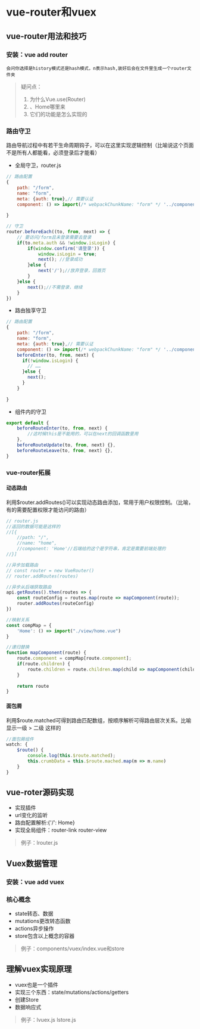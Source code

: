 # vue-router和vuex
## vue-router用法和技巧
### 安装：vue add router
	会问你选择是history模式还是hash模式，n表示hash,装好后会在文件里生成一个router文件夹

> 疑问点：
>  1. 为什么Vue.use(Router)
>  2. <router-view/> 、<router-link to="/">Home</router-link>哪里来
>  3. 它们的功能是怎么实现的
### 路由守卫
路由导航过程中有若干生命周期钩子，可以在这里实现逻辑控制（比喻说这个页面不是所有人都能看，必须登录后才能看）
* 全局守卫，router.js
``` js 
// 路由配置
{
	path: "/form",
	name: "form",
	meta: {auth: true},// 需要认证
	component: () => import(/* webpackChunkName: "form" */ '../components/form/index.vue')
	
}

// 守卫
router.beforeEach((to, from, next) => {
	// 要访问/form且未登录需要去登录
	if(to.meta.auth && !window.isLogin) {
		if(window.confirm('请登录')) {
			window.isLogin = true;
			next(); //登录成功
		}else {
			next('/');//放弃登录，回首页
		}
	}else {
		next();//不需登录，继续
	}
})
```
* 路由独享守卫

``` js
// 路由配置
{
	path: "/form",
	name: "form",
	meta: {auth: true},// 需要认证
	component: () => import(/* webpackChunkName: "form" */ '../components/form/index.vue'),
	beforeEnter(to, from, next) {
      if(!window.isLogin) {
        // ……
      }else {
        next();
      }
    }
	
}
```
* 组件内的守卫
``` js
export default {
	beforeRouteEnter(to, from, next) {
		//这时候this是不能用的，可以在next的回调函数里用
	},
	beforeRouteUpdate(to, from, next) {},
	beforeRouteLeave(to, from, next) {},
}
```
### vue-router拓展
#### 动态路由
利用$router.addRoutes()可以实现动态路由添加，常用于用户权限控制。（比喻，有的需要配置权限才能访问的路由）
```js
// router.js
//返回的数据可能是这样的
//[{
	//path: "/",
	//name: "home",
	//component: 'Home'//后端给的这个是字符串，肯定是需要前端处理的
//}]

//异步加载路由
// const router = new VueRouter()
// router.addRoutes(routes)

//异步从后端获取路由
api.getRoutes().then(routes => {
	const routeConfig = routes.map(route => mapComponent(route));
	router.addRoutes(routeConfig)
})

//映射关系
const compMap = {
	'Home': () => import("./view/home.vue")
}

//递归替换
function mapComponent(route) {
	route.component = compMap[route.component];
	if(route.children) {
		route.children = route.children.map(child => mapComponent(child))
	}
	
	return route
}
```
#### 面包屑
利用$route.matched可得到路由匹配数组，按顺序解析可得路由层次关系。比喻显示一级 > 二级 这样的
```js 
//面包屑组件
watch: {
	$route() {
		console.log(this.$route.matched);
		this.crumbData = this.$route.mached.map(m => m.name)
	}
}
```
## vue-roter源码实现
* 实现插件
* url变化的监听
* 路由配置解析:{'/': Home}
* 实现全局组件：router-link router-view
> 例子：lrouter.js

## Vuex数据管理
### 安装：vue add vuex
### 核心概念
* state转态、数据
* mutations更改转态函数
* actions异步操作
* store包含以上概念的容器
> 例子：components/vuex/index.vue和store
## 理解vuex实现原理
* vuex也是一个插件
* 实现三个东西：state/mutations/actions/getters
* 创建Store
* 数据响应式
> 例子：lvuex.js  lstore.js